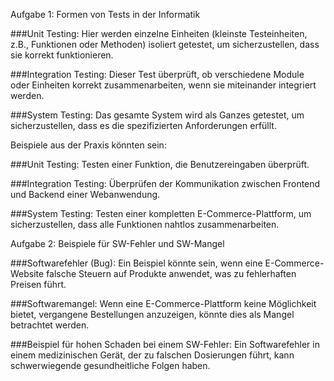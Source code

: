 Aufgabe 1: Formen von Tests in der Informatik

###Unit Testing:
Hier werden einzelne Einheiten (kleinste Testeinheiten, z.B., Funktionen oder Methoden) isoliert getestet, um sicherzustellen, dass sie korrekt funktionieren.

###Integration Testing:
   Dieser Test überprüft, ob verschiedene Module oder Einheiten korrekt zusammenarbeiten, wenn sie miteinander integriert werden.

###System Testing:
Das gesamte System wird als Ganzes getestet, um sicherzustellen, dass es die spezifizierten Anforderungen erfüllt.

Beispiele aus der Praxis könnten sein:

###Unit Testing: 
Testen einer Funktion, die Benutzereingaben überprüft.
    
###Integration Testing:
Überprüfen der Kommunikation zwischen Frontend und Backend einer Webanwendung.

###System Testing: 
Testen einer kompletten E-Commerce-Plattform, um sicherzustellen, dass alle Funktionen nahtlos zusammenarbeiten.

Aufgabe 2: Beispiele für SW-Fehler und SW-Mangel

###Softwarefehler (Bug):
Ein Beispiel könnte sein, wenn eine E-Commerce-Website falsche Steuern auf Produkte anwendet, was zu fehlerhaften Preisen führt.

###Softwaremangel:
Wenn eine E-Commerce-Plattform keine Möglichkeit bietet, vergangene Bestellungen anzuzeigen, könnte dies als Mangel betrachtet werden.

###Beispiel für hohen Schaden bei einem SW-Fehler: 
Ein Softwarefehler in einem medizinischen Gerät, der zu falschen Dosierungen führt, kann schwerwiegende gesundheitliche Folgen haben.